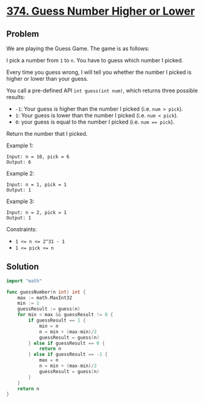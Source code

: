 # [374. Guess Number Higher or Lower](https://leetcode.com/problems/guess-number-higher-or-lower/)

## Problem

We are playing the Guess Game. The game is as follows:

I pick a number from `1` to `n`. You have to guess which number I picked.

Every time you guess wrong, I will tell you whether the number I picked is higher or lower than your guess.

You call a pre-defined API `int guess(int num)`, which returns three possible results:

- `-1`: Your guess is higher than the number I picked (i.e. `num > pick`).
- `1`: Your guess is lower than the number I picked (i.e. `num < pick`).
- `0`: your guess is equal to the number I picked (i.e. `num == pick`).

Return the number that I picked.

 

Example 1:

```
Input: n = 10, pick = 6
Output: 6
```

Example 2:

```
Input: n = 1, pick = 1
Output: 1
```

Example 3:

```
Input: n = 2, pick = 1
Output: 1
```

Constraints:

- `1 <= n <= 2^31 - 1`
- `1 <= pick <= n`


## Solution

```go
import "math"

func guessNumber(n int) int {
	max := math.MaxInt32
	min := 1
	guessResult := guess(n)
	for min < max && guessResult != 0 {
		if guessResult == 1 {
			min = n
			n = min + (max-min)/2
			guessResult = guess(n)
		} else if guessResult == 0 {
			return n
		} else if guessResult == -1 {
			max = n
			n = min + (max-min)/2
			guessResult = guess(n)
		}
	}
	return n
}
```